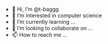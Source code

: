 - 👋 Hi, I’m @t-baggg
- 👀 I’m interested in computer science
- 🌱 I’m currently learning ...
- 💞️ I’m looking to collaborate on ...
- 📫 How to reach me ...

<!---
t-baggg/t-baggg is a ✨ special ✨ repository because its `README.md` (this file) appears on your GitHub profile.
You can click the Preview link to take a look at your changes.
--->
